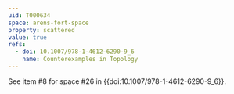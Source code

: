 ```yaml
---
uid: T000634
space: arens-fort-space
property: scattered
value: true
refs:
  - doi: 10.1007/978-1-4612-6290-9_6
    name: Counterexamples in Topology
---
```

See item #8 for space #26 in {{doi:10.1007/978-1-4612-6290-9_6}}.
